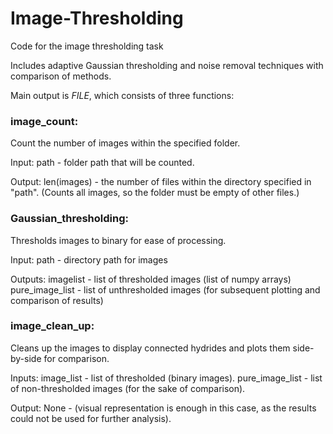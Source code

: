 # Image-Thresholding
Code for the image thresholding task

Includes adaptive Gaussian thresholding and noise removal techniques with comparison of methods.

Main output is $FILE$, which consists of three functions:

### image_count:

Count the number of images within the specified folder.

Input:
path - folder path that will be counted.

Output:
len(images) - the number of files within the directory specified in "path". (Counts all images, so the folder must be empty of other files.)

### Gaussian_thresholding:

Thresholds images to binary for ease of processing.

Input:
path - directory path for images

Outputs:
imagelist - list of thresholded images (list of numpy arrays)
pure_image_list - list of unthresholded images (for subsequent plotting and comparison of results)

### image_clean_up:

Cleans up the images to display connected hydrides and plots them side-by-side for comparison.

Inputs:
image_list - list of thresholded (binary images).
pure_image_list - list of non-thresholded images (for the sake of comparison).

Output:
None - (visual representation is enough in this case, as the results could not be used for further analysis).
